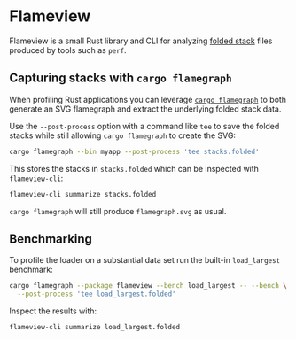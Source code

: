 # Flameview

Flameview is a small Rust library and CLI for analyzing [folded stack](https://github.com/brendangregg/FlameGraph#2-folded-stacks) files produced by tools such as `perf`.

## Capturing stacks with `cargo flamegraph`

When profiling Rust applications you can leverage [`cargo flamegraph`](https://github.com/flamegraph-rs/flamegraph) to both generate an SVG flamegraph and extract the underlying folded stack data.

Use the `--post-process` option with a command like `tee` to save the folded stacks while still allowing `cargo flamegraph` to create the SVG:

```bash
cargo flamegraph --bin myapp --post-process 'tee stacks.folded'
```

This stores the stacks in `stacks.folded` which can be inspected with `flameview-cli`:

```bash
flameview-cli summarize stacks.folded
```

`cargo flamegraph` will still produce `flamegraph.svg` as usual.

## Benchmarking

To profile the loader on a substantial data set run the built-in
`load_largest` benchmark:

```bash
cargo flamegraph --package flameview --bench load_largest -- --bench \
  --post-process 'tee load_largest.folded'
```

Inspect the results with:

```bash
flameview-cli summarize load_largest.folded
```
